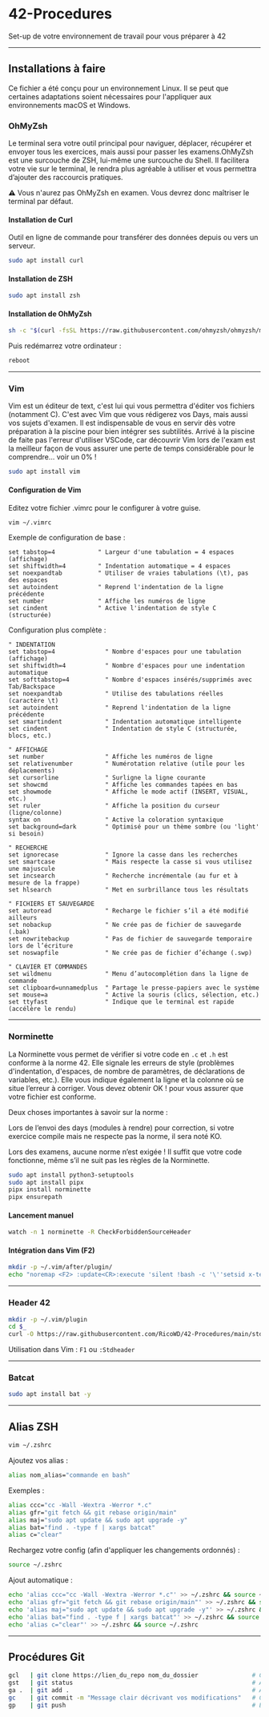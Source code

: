 # 42-Procedures

Set-up de votre environnement de travail pour vous préparer à 42

---

## Installations à faire

Ce fichier a été conçu pour un environnement Linux. Il se peut que certaines adaptations soient nécessaires pour l'appliquer aux environnements macOS et Windows.

### OhMyZsh

Le terminal sera votre outil principal pour naviguer, déplacer, récupérer et envoyer tous les exercices, mais aussi pour passer les examens.OhMyZsh est une surcouche de ZSH, lui-même une surcouche du Shell. Il facilitera votre vie sur le terminal, le rendra plus agréable à utiliser et vous permettra d’ajouter des raccourcis pratiques.

**⚠️** Vous n'aurez pas OhMyZsh en examen. Vous devrez donc maîtriser le terminal par défaut.

#### Installation de Curl

Outil en ligne de commande pour transférer des données depuis ou vers un serveur.

```bash
sudo apt install curl
```

#### Installation de ZSH

```bash
sudo apt install zsh
```

#### Installation de OhMyZsh

```bash
sh -c "$(curl -fsSL https://raw.githubusercontent.com/ohmyzsh/ohmyzsh/master/tools/install.sh)"
```

Puis redémarrez votre ordinateur :

```bash
reboot
```

---

### Vim

Vim est un éditeur de text, c'est lui qui vous permettra d'éditer vos fichiers (notamment C). C'est avec Vim que vous rédigerez vos Days, mais aussi vos sujets d'examen. Il est indispensable de vous en servir dès votre préparation à la piscine pour bien intégrer ses subtilités. Arrivé à la piscine de faite pas l'erreur d'utiliser VSCode, car découvrir Vim lors de l'exam est la meilleur façon de vous assurer une perte de temps considérable pour le comprendre... voir un 0% !

```bash
sudo apt install vim
```

#### Configuration de Vim

Editez votre fichier .vimrc pour le configurer à votre guise.
```bash
vim ~/.vimrc
```

Exemple de configuration de base :

```vim
set tabstop=4            " Largeur d'une tabulation = 4 espaces (affichage)
set shiftwidth=4         " Indentation automatique = 4 espaces
set noexpandtab          " Utiliser de vraies tabulations (\t), pas des espaces
set autoindent           " Reprend l'indentation de la ligne précédente
set number               " Affiche les numéros de ligne
set cindent              " Active l'indentation de style C (structurée)
```

Configuration plus complète :

```vim
" INDENTATION
set tabstop=4              " Nombre d'espaces pour une tabulation (affichage)
set shiftwidth=4           " Nombre d'espaces pour une indentation automatique
set softtabstop=4          " Nombre d'espaces insérés/supprimés avec Tab/Backspace
set noexpandtab            " Utilise des tabulations réelles (caractère \t)
set autoindent             " Reprend l'indentation de la ligne précédente
set smartindent            " Indentation automatique intelligente
set cindent                " Indentation de style C (structurée, blocs, etc.)

" AFFICHAGE
set number                 " Affiche les numéros de ligne
set relativenumber         " Numérotation relative (utile pour les déplacements)
set cursorline             " Surligne la ligne courante
set showcmd                " Affiche les commandes tapées en bas
set showmode               " Affiche le mode actif (INSERT, VISUAL, etc.)
set ruler                  " Affiche la position du curseur (ligne/colonne)
syntax on                  " Active la coloration syntaxique
set background=dark        " Optimisé pour un thème sombre (ou 'light' si besoin)

" RECHERCHE
set ignorecase             " Ignore la casse dans les recherches
set smartcase              " Mais respecte la casse si vous utilisez une majuscule
set incsearch              " Recherche incrémentale (au fur et à mesure de la frappe)
set hlsearch               " Met en surbrillance tous les résultats

" FICHIERS ET SAUVEGARDE
set autoread               " Recharge le fichier s’il a été modifié ailleurs
set nobackup               " Ne crée pas de fichier de sauvegarde (.bak)
set nowritebackup          " Pas de fichier de sauvegarde temporaire lors de l’écriture
set noswapfile             " Ne crée pas de fichier d’échange (.swp)

" CLAVIER ET COMMANDES
set wildmenu               " Menu d’autocomplétion dans la ligne de commande
set clipboard=unnamedplus  " Partage le presse-papiers avec le système
set mouse=a                " Active la souris (clics, sélection, etc.)
set ttyfast                " Indique que le terminal est rapide (accélère le rendu)

```

---

### Norminette

La Norminette vous permet de vérifier si votre code en `.c` et `.h` est conforme à la norme 42. Elle signale les erreurs de style (problèmes d'indentation, d'espaces, de nombre de paramètres, de déclarations de variables, etc.). Elle vous indique également la ligne et la colonne où se situe l’erreur à corriger. Vous devez obtenir OK ! pour vous assurer que votre fichier est conforme.

Deux choses importantes à savoir sur la norme :

Lors de l’envoi des days (modules à rendre) pour correction, si votre exercice compile mais ne respecte pas la norme, il sera noté KO.

Lors des examens, aucune norme n’est exigée ! Il suffit que votre code fonctionne, même s’il ne suit pas les règles de la Norminette.

```bash
sudo apt install python3-setuptools
sudo apt install pipx
pipx install norminette
pipx ensurepath
```

#### Lancement manuel

```bash
watch -n 1 norminette -R CheckForbiddenSourceHeader
```

#### Intégration dans Vim (F2)

```bash
mkdir -p ~/.vim/after/plugin/
echo "noremap <F2> :update<CR>:execute 'silent !bash -c '\''setsid x-terminal-emulator -e bash -c \"watch -n 1 norminette -R CheckForbiddenSourceHeader ' . shellescape(expand(\"%\")) . '\" >/dev/null 2>&1 < /dev/null &'\''<CR>:redraw!<CR>" >> ~/.vim/after/plugin/norminette.vim
```

---

### Header 42

```bash
mkdir -p ~/.vim/plugin
cd $_
curl -O https://raw.githubusercontent.com/RicoWD/42-Procedures/main/stdheader.vim
```

Utilisation dans Vim : `F1` ou `:Stdheader`

---

### Batcat

```bash
sudo apt install bat -y
```

---

## Alias ZSH

```bash
vim ~/.zshrc
```

Ajoutez vos alias :

```bash
alias nom_alias="commande en bash"
```

Exemples :

```bash
alias ccc="cc -Wall -Wextra -Werror *.c"
alias gfr="git fetch && git rebase origin/main"
alias maj="sudo apt update && sudo apt upgrade -y"
alias bat="find . -type f | xargs batcat"
alias c="clear"
```

Rechargez votre config (afin d'appliquer les changements ordonnés) :

```bash
source ~/.zshrc
```

Ajout automatique :

```bash
echo 'alias ccc="cc -Wall -Wextra -Werror *.c"' >> ~/.zshrc && source ~/.zshrc
echo 'alias gfr="git fetch && git rebase origin/main"' >> ~/.zshrc && source ~/.zshrc
echo 'alias maj="sudo apt update && sudo apt upgrade -y"' >> ~/.zshrc && source ~/.zshrc
echo 'alias bat="find . -type f | xargs batcat"' >> ~/.zshrc && source ~/.zshrc
echo 'alias c="clear"' >> ~/.zshrc && source ~/.zshrc

```

---

## Procédures Git

```bash
gcl   | git clone https://lien_du_repo nom_du_dossier               # Clone un dépôt distant dans un dossier local
gst   | git status                                                  # Affiche les fichiers modifiés / non suivis
ga .  | git add .                                                   # Ajoute tous les fichiers modifiés ou nouveaux à l'index (à utiliser avec prudence)
gc    | git commit -m "Message clair décrivant vos modifications"   # Crée un commit avec les fichiers indexés
gp    | git push                                                    # Envoie les commits sur la branche distante
```
